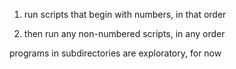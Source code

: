 1. run scripts that begin with numbers, in that order

2. then run any non-numbered scripts, in any order

programs in subdirectories are exploratory, for now
